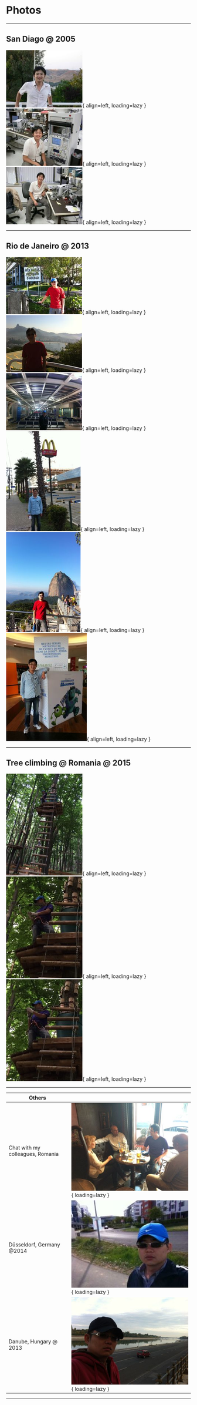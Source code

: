 # Photos

---
## San Diago @ 2005

![Placeholder](san_diago_0001.jpg){ align=left, loading=lazy }
![Placeholder](san_diago_0002.jpg){ align=left, loading=lazy }
![Placeholder](san_diago_0003.jpg){ align=left, loading=lazy }

----

## Rio de Janeiro @ 2013

![Placeholder](rio_0001.jpg){ align=left, loading=lazy }
![Placeholder](rio_0002.jpg){ align=left, loading=lazy }
![Placeholder](rio_0003.jpg){ align=left, loading=lazy }
![Placeholder](rio_0004.jpg){ align=left, loading=lazy }
![Placeholder](rio_0005.jpg){ align=left, loading=lazy }
![Placeholder](rio_0006.jpg){ align=left, loading=lazy }

----

## Tree climbing @ Romania @ 2015

![Placeholder](romania_0001.jpg){ align=left, loading=lazy }
![Placeholder](romania_0002.jpg){ align=left,  loading=lazy }
![Placeholder](romania_0003.jpg){ align=left,  loading=lazy }


----


| Others                            |                                                  |
----------------------------------- | -------------------------------------------------|
| Chat with my colleagues, Romania  | ![Placeholder](romania_0004.jpg){ loading=lazy } |
| Düsseldorf, Germany @2014         | ![Placeholder](germany_0001.jpg){ loading=lazy } |
| Danube, Hungary @ 2013            | ![Placeholder](hungary_0001.jpg){ loading=lazy } |

----


